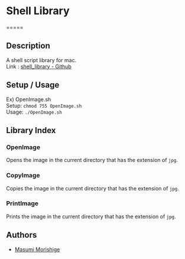 # Shell Library
=====
## Description
A shell script library for mac.<br>
Link : [shell_library - Github](https://github.com/Masumi-M/shell_library)

## Setup / Usage
Ex) OpenImage.sh<br>
Setup: `chmod 755 OpenImage.sh`<br>
Usage: `./OpenImage.sh`<br>

## Library Index
### OpenImage
Opens the image in the current directory that has the extension of `jpg`.

### CopyImage
Copies the image in the current directory that has the extension of `jpg`. 

### PrintImage
Prints the image in the current directory that has the extension of `jpg`. 

## Authors
- [Masumi Morishige](https://github.com/Masumi-M)

